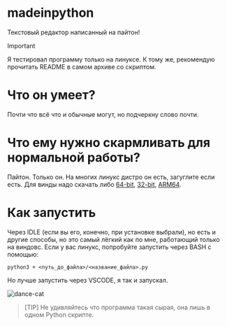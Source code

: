 # madeinpython
Текстовый редактор написанный на пайтон!
> [!IMPORTANT]
> Я тестировал программу только на линуксе. К тому же, рекомендую прочитать README в самом архиве со скриптом.
# Что он умеет?
Почти что всё что и обычные могут, но подчеркну слово почти.
# Что ему нужно скармливать для нормальной работы?
Пайтон. Только он. На многих линукс дистро он есть, загуглите если есть. Для винды надо скачать либо [64-bit](https://www.python.org/ftp/python/3.13.7/python-3.13.7-amd64.exe), [32-bit](https://www.python.org/ftp/python/3.13.7/python-3.13.7.exe), [ARM64](https://www.python.org/ftp/python/3.13.7/python-3.13.7-arm64.exe).
# Как запустить
Через IDLE (если вы его, конечно, при установке выбрали), но есть и другие способы, но это самый лёгкий как по мне, работающий только на виндовс. Если у вас линукс, попробуйте запустить через BASH c помощью: 

```python3 + <путь_до_файла>/<название_файла>.py```

Но лучше запустить через VSCODE, я так и запускал.

![dance-cat](https://github.com/user-attachments/assets/b1bb62f4-becf-4c22-a96e-043013c1f2ec)

> [TIP]
> Не удивляйтесь что программа такая сырая, она лишь в одном Python скрипте.
